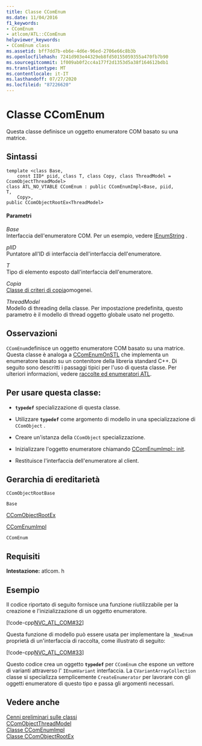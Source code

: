 ```yaml
---
title: Classe CComEnum
ms.date: 11/04/2016
f1_keywords:
- CComEnum
- atlcom/ATL::CComEnum
helpviewer_keywords:
- CComEnum class
ms.assetid: bff7dd7b-eb6e-4d6e-96ed-2706e66c8b3b
ms.openlocfilehash: 7241d903e44329eb8fd50155059355a470fb7b90
ms.sourcegitcommit: 1f009ab0f2cc4a177f2d1353d5a38f164612bdb1
ms.translationtype: MT
ms.contentlocale: it-IT
ms.lasthandoff: 07/27/2020
ms.locfileid: "87226620"
---
```

# <a name="ccomenum-class"></a>Classe CComEnum

Questa classe definisce un oggetto enumeratore COM basato su una matrice.

## <a name="syntax"></a>Sintassi

```
template <class Base,
    const IID* piid, class T, class Copy, class ThreadModel = CcomObjectThreadModel>
class ATL_NO_VTABLE CComEnum : public CComEnumImpl<Base, piid,
T,
    Copy>,
public CComObjectRootEx<ThreadModel>
```

#### <a name="parameters"></a>Parametri

*Base*<br/>
Interfaccia dell'enumeratore COM. Per un esempio, vedere [IEnumString](/windows/win32/api/objidl/nn-objidl-ienumstring) .

*pIID*<br/>
Puntatore all'ID di interfaccia dell'interfaccia dell'enumeratore.

*T*<br/>
Tipo di elemento esposto dall'interfaccia dell'enumeratore.

*Copia*<br/>
[Classe di criteri di copia](../../atl/atl-copy-policy-classes.md)omogenei.

*ThreadModel*<br/>
Modello di threading della classe. Per impostazione predefinita, questo parametro è il modello di thread oggetto globale usato nel progetto.

## <a name="remarks"></a>Osservazioni

`CComEnum`definisce un oggetto enumeratore COM basato su una matrice. Questa classe è analoga a [CComEnumOnSTL](../../atl/reference/ccomenumonstl-class.md) che implementa un enumeratore basato su un contenitore della libreria standard C++. Di seguito sono descritti i passaggi tipici per l'uso di questa classe. Per ulteriori informazioni, vedere [raccolte ed enumeratori ATL](../../atl/atl-collections-and-enumerators.md).

## <a name="to-use-this-class"></a>Per usare questa classe:

- **`typedef`** specializzazione di questa classe.

- Utilizzare **`typedef`** come argomento di modello in una specializzazione di `CComObject` .

- Creare un'istanza della `CComObject` specializzazione.

- Inizializzare l'oggetto enumeratore chiamando [CComEnumImpl:: init](../../atl/reference/ccomenumimpl-class.md#init).

- Restituisce l'interfaccia dell'enumeratore al client.

## <a name="inheritance-hierarchy"></a>Gerarchia di ereditarietà

`CComObjectRootBase`

`Base`

[CComObjectRootEx](../../atl/reference/ccomobjectrootex-class.md)

[CComEnumImpl](../../atl/reference/ccomenumimpl-class.md)

`CComEnum`

## <a name="requirements"></a>Requisiti

**Intestazione:** atlcom. h

## <a name="example"></a>Esempio

Il codice riportato di seguito fornisce una funzione riutilizzabile per la creazione e l'inizializzazione di un oggetto enumeratore.

[!code-cpp[NVC_ATL_COM#32](../../atl/codesnippet/cpp/ccomenum-class_1.h)]

Questa funzione di modello può essere usata per implementare la `_NewEnum` proprietà di un'interfaccia di raccolta, come illustrato di seguito:

[!code-cpp[NVC_ATL_COM#33](../../atl/codesnippet/cpp/ccomenum-class_2.h)]

Questo codice crea un oggetto **`typedef`** per `CComEnum` che espone un vettore di varianti attraverso l' `IEnumVariant` interfaccia. La `CVariantArrayCollection` classe si specializza semplicemente `CreateEnumerator` per lavorare con gli oggetti enumeratore di questo tipo e passa gli argomenti necessari.

## <a name="see-also"></a>Vedere anche

[Cenni preliminari sulle classi](../../atl/atl-class-overview.md)<br/>
[CComObjectThreadModel](atl-typedefs.md#ccomobjectthreadmodel)<br/>
[Classe CComEnumImpl](../../atl/reference/ccomenumimpl-class.md)<br/>
[Classe CComObjectRootEx](../../atl/reference/ccomobjectrootex-class.md)
